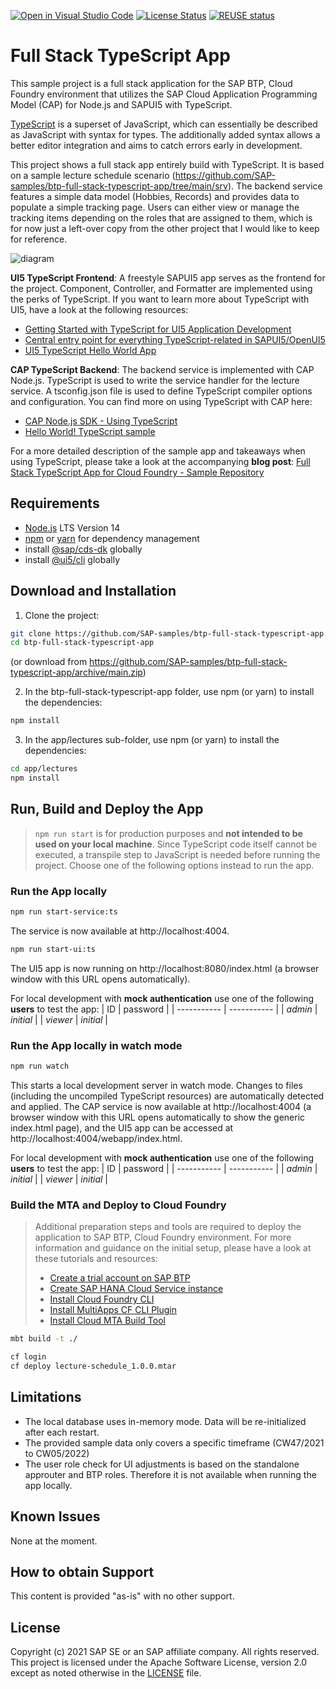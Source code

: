 [![Open in Visual Studio Code][vscode-image]][vscode-url]
[![License Status][license-image]][license-url]
[![REUSE status][reuse-image]][reuse-url]

# Full Stack TypeScript App

This sample project is a full stack application for the SAP BTP, Cloud Foundry environment that utilizes the SAP Cloud Application Programming Model (CAP) for Node.js and SAPUI5 with TypeScript.

[TypeScript](https://www.typescriptlang.org/) is a superset of JavaScript, which can essentially be described as JavaScript with syntax for types. The additionally added syntax allows a better editor integration and aims to catch errors early in development.

This project shows a full stack app entirely build with TypeScript. It is based on a sample lecture schedule scenario (https://github.com/SAP-samples/btp-full-stack-typescript-app/tree/main/srv). The backend service features a simple data model (Hobbies, Records) and provides data to populate a simple tracking page. Users can either view or manage the tracking items depending on the roles that are assigned to them, which is for now just a left-over copy from the other project that I would like to keep for reference.

![diagram](diagram.png)

**UI5 TypeScript Frontend**: A freestyle SAPUI5 app serves as the frontend for the project. Component, Controller, and Formatter are implemented using the perks of TypeScript. If you want to learn more about TypeScript with UI5, have a look at the following resources:

-   [Getting Started with TypeScript for UI5 Application Development](https://blogs.sap.com/2021/07/01/getting-started-with-typescript-for-ui5-application-development/)
-   [Central entry point for everything TypeScript-related in SAPUI5/OpenUI5](https://sap.github.io/ui5-typescript/)
-   [UI5 TypeScript Hello World App](https://github.com/SAP-samples/ui5-typescript-helloworld)

**CAP TypeScript Backend**: The backend service is implemented with CAP Node.js. TypeScript is used to write the service handler for the lecture service. A tsconfig.json file is used to define TypeScript compiler options and configuration. You can find more on using TypeScript with CAP here:

-   [CAP Node.js SDK - Using TypeScript](https://cap.cloud.sap/docs/node.js/typescript)
-   [Hello World! TypeScript sample](https://github.com/SAP-samples/cloud-cap-samples/tree/main/hello)

For a more detailed description of the sample app and takeaways when using TypeScript, please take a look at the accompanying **blog post**: [Full Stack TypeScript App for Cloud Foundry - Sample Repository](https://blogs.sap.com/2021/12/09/full-stack-typescript-app-for-cloud-foundry-sample-repository)

## Requirements

-   [Node.js](https://nodejs.org/en/download/) LTS Version 14
-   [npm](https://www.npmjs.com/) or [yarn](https://yarnpkg.com/) for dependency management
-   install [@sap/cds-dk](https://www.npmjs.com/package/@sap/cds-dk) globally
-   install [@ui5/cli](https://www.npmjs.com/package/@ui5/cli) globally

## Download and Installation

1. Clone the project:

```sh
git clone https://github.com/SAP-samples/btp-full-stack-typescript-app.git
cd btp-full-stack-typescript-app
```

(or download from https://github.com/SAP-samples/btp-full-stack-typescript-app/archive/main.zip)

2. In the btp-full-stack-typescript-app folder, use npm (or yarn) to install the dependencies:

```sh
npm install
```

3. In the app/lectures sub-folder, use npm (or yarn) to install the dependencies:

```sh
cd app/lectures
npm install
```

## Run, Build and Deploy the App

> `npm run start` is for production purposes and **not intended to be used on your local machine**. Since TypeScript code itself cannot be executed, a transpile step to JavaScript is needed before running the project. Choose one of the following options instead to run the app.

### Run the App locally

```sh
npm run start-service:ts
```

The service is now available at http://localhost:4004.

```sh
npm run start-ui:ts
```

The UI5 app is now running on http://localhost:8080/index.html (a browser window with this URL opens automatically).

For local development with **mock authentication** use one of the following **users** to test the app:
| ID | password |
| ----------- | ----------- |
| _admin_ | _initial_ |
| _viewer_ | _initial_ |

### Run the App locally in watch mode

```sh
npm run watch
```

This starts a local development server in watch mode. Changes to files (including the uncompiled TypeScript resources) are automatically detected and applied. The CAP service is now available at http://localhost:4004 (a browser window with this URL opens automatically to show the generic index.html page), and the UI5 app can be accessed at http://localhost:4004/webapp/index.html.

For local development with **mock authentication** use one of the following **users** to test the app:
| ID | password |
| ----------- | ----------- |
| _admin_ | _initial_ |
| _viewer_ | _initial_ |

### Build the MTA and Deploy to Cloud Foundry

> Additional preparation steps and tools are required to deploy the application to SAP BTP, Cloud Foundry environment. For more information and guidance on the initial setup, please have a look at these tutorials and resources:
>
> -   [Create a trial account on SAP BTP](https://developers.sap.com/tutorials/hcp-create-trial-account.html)
> -   [Create SAP HANA Cloud Service instance](https://developers.sap.com/tutorials/btp-app-hana-cloud-setup.html#08480ec0-ac70-4d47-a759-dc5cb0eb1d58)
> -   [Install Cloud Foundry CLI](https://developers.sap.com/tutorials/cp-cf-download-cli.html)
> -   [Install MultiApps CF CLI Plugin](https://github.com/cloudfoundry-incubator/multiapps-cli-plugin)
> -   [Install Cloud MTA Build Tool](https://sap.github.io/cloud-mta-build-tool/download/)

```sh
mbt build -t ./
```

```sh
cf login
cf deploy lecture-schedule_1.0.0.mtar
```

## Limitations

-   The local database uses in-memory mode. Data will be re-initialized after each restart.
-   The provided sample data only covers a specific timeframe (CW47/2021 to CW05/2022)
-   The user role check for UI adjustments is based on the standalone approuter and BTP roles. Therefore it is not available when running the app locally.

## Known Issues

None at the moment.

## How to obtain Support

This content is provided "as-is" with no other support.

## License

Copyright (c) 2021 SAP SE or an SAP affiliate company. All rights reserved. This project is licensed under the Apache Software License, version 2.0 except as noted otherwise in the [LICENSE](LICENSES/Apache-2.0.txt) file.

[license-image]: https://img.shields.io/github/license/SAP-samples/btp-full-stack-typescript-app.svg
[license-url]: https://github.com/SAP-samples/btp-full-stack-typescript-app/blob/main/LICENSE
[reuse-image]: https://api.reuse.software/badge/github.com/SAP-samples/btp-full-stack-typescript-app
[reuse-url]: https://api.reuse.software/info/github.com/SAP-samples/btp-full-stack-typescript-app
[vscode-image]: https://open.vscode.dev/badges/open-in-vscode.svg
[vscode-url]: https://open.vscode.dev/SAP-samples/btp-full-stack-typescript-app/
